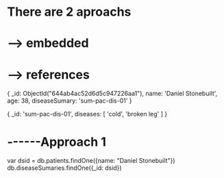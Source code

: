 # There are 2 aproachs

 # --> embedded

 # --> references


{
    _id: ObjectId("644ab4ac52d6d5c947226aa1"),
    name: 'Daniel Stonebuilt',
    age: 38,
    diseaseSumary: 'sum-pac-dis-01'
}

{ _id: 'sum-pac-dis-01', diseases: [ 'cold', 'broken leg' ] }

# ------Approach 1
 var dsid = db.patients.findOne({name: "Daniel Stonebuilt"})
 db.diseaseSumaries.findOne({_id: dsid})